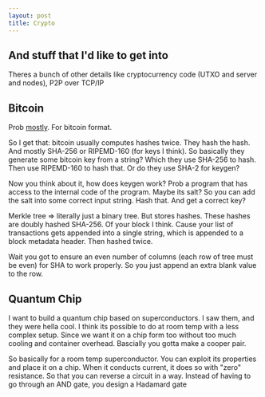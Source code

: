 ```yaml
---
layout: post
title: Crypto
---
```


## And stuff that I'd like to get into

Theres a bunch of other details like cryptocurrency code (UTXO and server and nodes), P2P over TCP/IP

## Bitcoin

Prob [mostly](https://encrypted-tbn0.gstatic.com/images?q=tbn:ANd9GcSeZLPVKEQH2vLJKNKOZtrJ37iY6n4TTNyyAk7j4hz_wg&s). For bitcoin format.

So I get that: bitcoin usually computes hashes twice. They hash the hash. And mostly SHA-256 or RIPEMD-160 (for keys I think). So basically they generate some bitcoin key from a string? Which they use SHA-256 to hash. Then use RIPEMD-160 to hash that. Or do they use SHA-2 for keygen?

Now you think about it, how does keygen work? Prob a program that has access to the internal code of the program. Maybe its salt? So you can add the salt into some correct input string. Hash that. And get a correct key?

Merkle tree => literally just a binary tree. But stores hashes. These hashes are doubly hashed SHA-256. Of your block I think. Cause your list of transactions gets appended into a single string, which is appended to a block metadata header. Then hashed twice.

Wait you got to ensure an even number of columns (each row of tree must be even) for SHA to work properly. So you just append an extra blank value to the row.

## Quantum Chip

I want to build a quantum chip based on superconductors. I saw them, and they were hella cool. I think its possible to do at room temp with a less complex setup. Since we want it on a chip form too without too much cooling and container overhead. Bascially you gotta make a cooper pair.

So basically for a room temp superconductor. You can exploit its properties and place it on a chip. When it conducts current, it does so with "zero" resistance. So that you can reverse a circuit in a way. Instead of having to go through an AND gate, you design a Hadamard gate